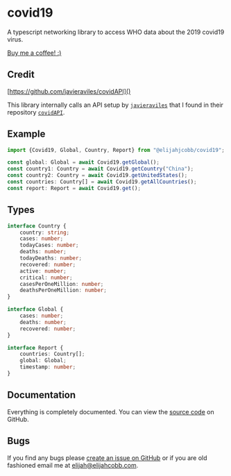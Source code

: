 # covid19
A typescript networking library to access WHO data about the 2019 covid19 virus.

[Buy me a coffee! :)](https://www.buymeacoffee.com/elijahjcobb)

## Credit
[https://github.com/javieraviles/covidAPI]()

This library internally calls an API setup by [`javieraviles`](https://github.com/javieraviles) that I found in their
repository [`covidAPI`](https://github.com/javieraviles/covidAPI).


## Example
```typescript
import {Covid19, Global, Country, Report} from "@elijahjcobb/covid19";

const global: Global = await Covid19.getGlobal();
const country1: Country = await Covid19.getCountry("China");
const country2: Country = await Covid19.getUnitedStates();
const countries: Country[] = await Covid19.getAllCountries();
const report: Report = await Covid19.get();
```

## Types
```typescript
interface Country {
    country: string;
    cases: number;
    todayCases: number;
    deaths: number;
    todayDeaths: number;
    recovered: number;
    active: number;
    critical: number;
    casesPerOneMillion: number;
    deathsPerOneMillion: number;
}

interface Global {
    cases: number;
    deaths: number;
    recovered: number;
}

interface Report {
    countries: Country[];
    global: Global;
    timestamp: number;
}
```

## Documentation
Everything is completely documented. You can view the
[source code](https://github.com/elijahjcobb/covid19/tree/master/ts) on GitHub.

## Bugs
If you find any bugs please [create an issue on GitHub](https://github.com/elijahjcobb/covid19/issues) or if you are old
fashioned email me at [elijah@elijahcobb.com](mailto:elijah@elijahcobb.com).